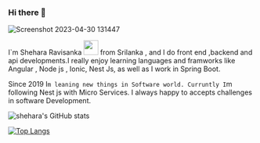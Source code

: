 ### Hi there 👋
 

 ![Screenshot 2023-04-30 131447](https://user-images.githubusercontent.com/50373843/235341824-27f68370-39c5-419f-9d01-02561f3dfee1.jpg)



 I`m Shehara Ravisanka <img src="https://media.giphy.com/media/WUlplcMpOCEmTGBtBW/giphy.gif" width="30"> from Srilanka , and I do front end ,backend and api developments.I really enjoy learning languages and framworks like Angular , Node js , Ionic, Nest Js,  as well as I work in Spring Boot.
 
 Since 2019 I`m leaning new things in Software world. Curruntly I`m following Nest js with Micro Services. I always happy to accepts challenges in software Development.
 
 ![shehara's GitHub stats](https://github-readme-stats.vercel.app/api?username=shehararavisanka)
 
 

[![Top Langs](https://github-readme-stats.vercel.app/api/top-langs/?username=shehararavisanka&hide_progress=true)](https://github.com/anuraghazra/github-readme-stats)
